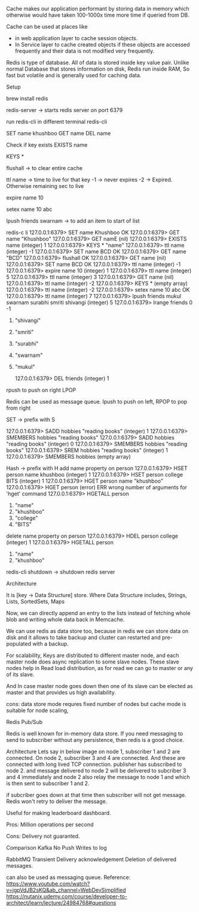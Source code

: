 Cache makes our application performant by storing data in memory which otherwise would have taken 100-1000x time more time if queried from DB.

Cache can be used at places like 
- in web application layer to cache session objects.
- In Service layer to cache created objects if these objects are accessed frequently and their data is not modified very frequently.


Redis is type of database. All of data is stored inside key value pair. 
Unlike normal Database that stores information on disk, Redis run inside RAM, So fast but volatile and is generally used for caching data.

Setup

brew install redis

redis-server
-> starts redis server on port 6379

run redis-cli in different terminal
redis-cli

SET name khushboo
GET name
DEL name

Check if key exists
EXISTS name

KEYS \*

flushall -> to clear entire cache

ttl name -> time to live for that key
-1 -> never expires
-2 -> Expired.
Otherwise remaining sec to live

expire name 10

setex name 10 abc

lpush friends swarnam -> to add an item to start of list

redis-c
li
127.0.0.1:6379> SET name Khushboo
OK
127.0.0.1:6379> GET name
"Khushboo"
127.0.0.1:6379> GET namE
(nil)
127.0.0.1:6379> EXISTS name
(integer) 1
127.0.0.1:6379> KEYS \*
"name"
127.0.0.1:6379> ttl name
(integer) -1
127.0.0.1:6379> SET name BCD
OK
127.0.0.1:6379> GET name
"BCD"
127.0.0.1:6379> flushall
OK
127.0.0.1:6379> GET name
(nil)
127.0.0.1:6379> SET name BCD
OK
127.0.0.1:6379> ttl name
(integer) -1
127.0.0.1:6379> expire name 10
(integer) 1
127.0.0.1:6379> ttl name
(integer) 5
127.0.0.1:6379> ttl name
(integer) 3
127.0.0.1:6379> GET name
(nil)
127.0.0.1:6379> ttl name
(integer) -2
127.0.0.1:6379> KEYS \*
(empty array)
127.0.0.1:6379> ttl name
(integer) -2
127.0.0.1:6379> setex name 10 abc
OK
127.0.0.1:6379> ttl name
(integer) 7
127.0.0.1:6379> lpush friends mukul swarnam surabhi smriti shivangi
(integer) 5
127.0.0.1:6379> lrange friends 0 -1

1. "shivangi"
2. "smriti"
3. "surabhi"
4. "swarnam"
5. "mukul"

   127.0.0.1:6379> DEL friends
   (integer) 1

rpush to push on right
LPOP

Redis can be used as message queue.
lpush to push on left, RPOP to pop from right

SET -> prefix with S

127.0.0.1:6379> SADD hobbies "reading books"
(integer) 1
127.0.0.1:6379> SMEMBERS hobbies
"reading books"
127.0.0.1:6379> SADD hobbies "reading books"
(integer) 0
127.0.0.1:6379> SMEMBERS hobbies
"reading books"
127.0.0.1:6379> SREM hobbies "reading books"
(integer) 1
127.0.0.1:6379> SMEMBERS hobbies
(empty array)

Hash -> prefix with H
add name property on person
127.0.0.1:6379> HSET person name khushboo
(integer) 1
127.0.0.1:6379> HSET person college BITS
(integer) 1
127.0.0.1:6379> HGET person name
"khushboo"
127.0.0.1:6379> HGET person
(error) ERR wrong number of arguments for 'hget' command
127.0.0.1:6379> HGETALL person

1. "name"
2. "khushboo"
3. "college"
4. "BITS"

delete name property on person
127.0.0.1:6379> HDEL person college
(integer) 1
127.0.0.1:6379> HGETALL person

1. "name"
2. "khushboo"

redis-cli shutdown -> shutdown redis server


Architecture

It is [key -> Data Structure] store.
Where Data Structure includes, Strings, Lists, SortedSets, Maps

Now, we can directly append an entry to the lists instead of fetching whole blob and writing whole data back in Memcache.

We can use redis as data store too, because in redis we can store data on disk and it allows to take backup and
cluster can restarted and pre-populated with a backup.

For scalability, Keys are distributed to different master node, and each master node does async replication to 
some slave nodes. These slave nodes help in Read load distribution, as for read we can go to master or any of its slave.

And In case master node goes down then one of its slave can be elected as master and that provides us high availability.

cons:
data store mode requres fixed number of nodes but cache mode is suitable for node scaling,

Redis Pub/Sub 

Redis is well known for in-memory data store. If you need messaging to send to subscriber without any persistence, then redis is a good choice.

Architecture
 Lets say in below image on node 1, subscriber 1 and 2 are connected. On node 2, subscriber 3 and 4 are connected.
 And these are connected with long lived TCP connection. 
 publisher has subscribed to node 2. and message delivered to node 2 will be delivered to subcriber 3 and 4 immediately and
 node 2 also relay the message to node 1 and which is then sent to subscriber 1 and 2.
 
 if subcriber goes down at that time then subscriber will not get message. Redis won't retry to deliver the message.

 Useful for making leaderboard dashboard.

Pros: 
Million operations per second

Cons:
Delivery not guaranted.

Comparison 
Kafka
No Push
Writes to log

RabbitMQ Transient
Delivery acknowledgement
Deletion of delivered messages.

can also be used as messaging queue.
Reference: 
https://www.youtube.com/watch?v=jgpVdJB2sKQ&ab_channel=WebDevSimplified
https://nutanix.udemy.com/course/developer-to-architect/learn/lecture/24984768#questions
